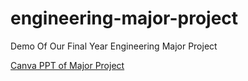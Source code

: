# engineering-major-project
Demo Of Our Final Year Engineering Major Project

[Canva PPT of Major Project](https://www.canva.com/design/DAFHsr_tFL0/66FoesvtFhxxuhmBh57TYQ/edit?utm_content=DAFHsr_tFL0&utm_campaign=designshare&utm_medium=link2&utm_source=sharebutton)
